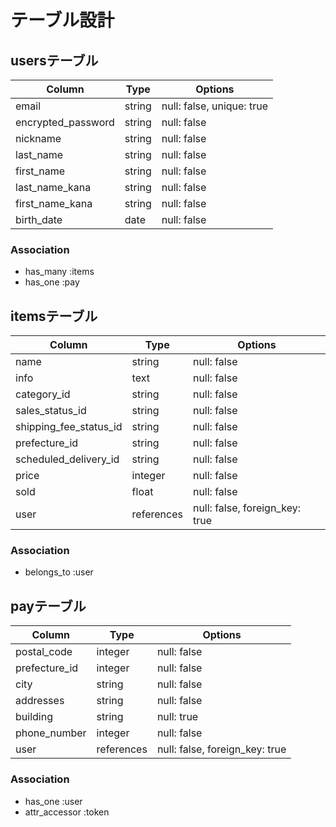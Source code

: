 # テーブル設計

## usersテーブル
| Column             | Type   | Options                   |
| ------------------ | ------ | ------------------------- |
| email              | string | null: false, unique: true |
| encrypted_password | string | null: false               |
| nickname           | string | null: false               |
| last_name          | string | null: false               |
| first_name         | string | null: false               |
| last_name_kana     | string | null: false               |
| first_name_kana    | string | null: false               |
| birth_date         | date   | null: false               |

### Association

- has_many :items
- has_one :pay


## itemsテーブル
| Column                  | Type       | Options                        |
| ----------------------- | ---------- | ------------------------------ |
| name                    | string     | null: false                    |
| info                    | text       | null: false                    |
| category_id             | string     | null: false                    |
| sales_status_id         | string     | null: false                    |
| shipping_fee_status_id  | string     | null: false                    |
| prefecture_id           | string     | null: false                    |
| scheduled_delivery_id   | string     | null: false                    |
| price                   | integer    | null: false                    |
| sold                    | float      | null: false                    |
| user                    | references | null: false, foreign_key: true |

### Association

- belongs_to :user


## payテーブル
| Column             | Type       | Options                        |
| ------------------ | ---------- | ------------------------------ |
| postal_code        | integer    | null: false                    |
| prefecture_id      | integer    | null: false                    |
| city               | string     | null: false                    |
| addresses          | string     | null: false                    |
| building           | string     | null: true                    |
| phone_number       | integer    | null: false                    |
| user               | references | null: false, foreign_key: true |

### Association

- has_one :user
- attr_accessor :token